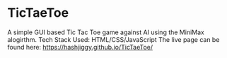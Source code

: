 # TicTaeToe
A simple GUI based Tic Tac Toe game against AI using the MiniMax alogirthm. 
Tech Stack Used: HTML/CSS/JavaScript
The live page can be found here: https://hashjiggy.github.io/TicTaeToe/

